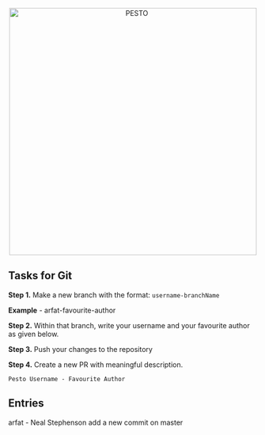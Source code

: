 <p align="center">
  <a href="https://pesto.tech/">
    <img alt="PESTO" src="https://www.pesto.tech/assets/pestoblack.svg" width="500">
  </a>
</p>

## Tasks for Git

**Step 1.** Make a new branch with the format: `username-branchName`

**Example** - arfat-favourite-author

**Step 2.** Within that branch, write your username and your favourite author as given below.

**Step 3.** Push your changes to the repository

**Step 4.** Create a new PR with meaningful description.

 `Pesto Username - Favourite Author`

## Entries 

arfat - Neal Stephenson
add a new commit on master

